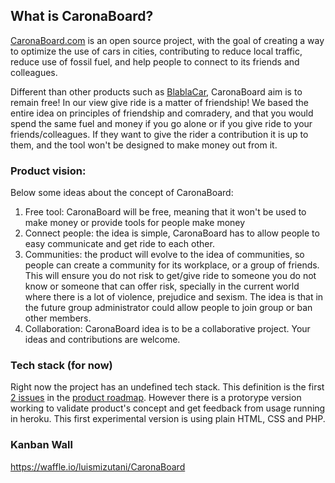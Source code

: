 ## What is CaronaBoard?

[CaronaBoard.com](http://caronaboard.com) is an open source project, with the goal of creating a way to optimize the use of cars in cities, contributing to reduce local traffic, reduce use of fossil fuel, and help people to connect to its friends and colleagues.

Different than other products such as [BlablaCar](http://www.blablacar.com), CaronaBoard aim is to remain free! In our view give ride is a matter of friendship! We based the entire idea on principles of friendship and comradery, and that you would spend the same fuel and money if you go alone or if you give ride to your friends/colleagues.  If they want to give the rider a contribution it is up to them, and the tool won't be designed to make money out from it.

### Product vision:

Below some ideas about the concept of CaronaBoard:

1. Free tool: CaronaBoard will be free, meaning that it won't be used to make money or provide tools for people make money
2. Connect people: the idea is simple, CaronaBoard has to allow people to easy communicate and get ride to each other.
3. Communities: the product will evolve to the idea of communities, so people can create a community for its workplace, or a group of friends. This will ensure you do not risk to get/give ride to someone you do not know or someone that can offer risk, specially in the current world where there is a lot of violence, prejudice and sexism. The idea is that in the future group administrator could allow people to join group or ban other members.
4. Collaboration: CaronaBoard idea is to be a collaborative project. Your ideas and contributions are welcome.

### Tech stack (for now)

Right now the project has an undefined tech stack. This definition is the first [2 issues](https://github.com/luismizutani/CaronaBoard/issues) in the [product roadmap](https://waffle.io/luismizutani/CaronaBoard). However there is a protorype version working to validate product's concept and get feedback from usage running in heroku. This first experimental version is using plain HTML, CSS and PHP.

### Kanban Wall

https://waffle.io/luismizutani/CaronaBoard
